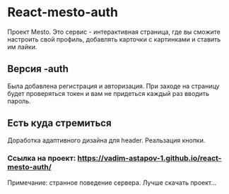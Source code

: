 # React-mesto-auth

Проект Mesto. Это сервис - интерактивная страница, где вы сможите настроить свой профиль, добавлять карточки с картинками и ставить им лайки.

## Версия -auth

Была добавлена регистрация и авторизация. При заходе на страницу будет проверяться токен и вам не придеться каждый раз вводить пароль.

## Есть куда стремиться

Доработка адаптивного дизайна для header. Реальзация кнопки.

### Ссылка на проект: https://vadim-astapov-1.github.io/react-mesto-auth/
Примечание: странное поведение сервера. Лучше скачать проект...

